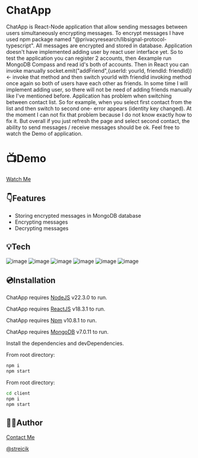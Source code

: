 # ChatApp

ChatApp is React-Node application that allow sending messages between users simultaneously encrypting messages. To encrypt messages I have used npm package named "@privacyresearch/libsignal-protocol-typescript". All messages are encrypted and stored in database. Application doesn't have implemented adding user by react user interface yet. So to test the application you can register 2 accounts, then 4example run MongoDB Compass and read id's both of accounts. Then in React you can invoke manually socket.emit("addFriend",{userId: yourId, friendId: friendId}) <- invoke that method and then switch yourId with friendId invoking method once again so both of users have each other as friends. In some time I will implement adding user, so there will not be need of adding friends manually like I've mentioned before. Application has problem when switching between contact list. So for example, when you select first contact from the list and then switch to second one- error appears (identity key changed). At the moment I can not fix that problem because I do not know exactly how to fix it. But overall if you just refresh the page and select second contact, the ability to send messages / receive messages should be ok. Feel free to watch the Demo of application.

# 📺Demo
[Watch Me](https://youtu.be/zvmti8d48_E)


## 👇Features

- Storing encrypted messages in MongoDB database
- Encrypting messages
- Decrypting messages

## 💡Tech
![image](https://img.shields.io/badge/HTML5-E34F26?style=for-the-badge&logo=html5&logoColor=white)
![image](https://img.shields.io/badge/React-20232A?style=for-the-badge&logo=react&logoColor=61DAFB)
![image](https://img.shields.io/badge/Node%20js-339933?style=for-the-badge&logo=nodedotjs&logoColor=white)
![image](https://img.shields.io/badge/Express%20js-000000?style=for-the-badge&logo=express&logoColor=white)
![image](https://img.shields.io/badge/MongoDB-4EA94B?style=for-the-badge&logo=mongodb&logoColor=white)
![image](https://img.shields.io/badge/Material%20UI-007FFF?style=for-the-badge&logo=mui&logoColor=white)

## 💿Installation

ChatApp requires [NodeJS](https://nodejs.org/) v22.3.0 to run.

ChatApp requires [ReactJS](https://react.dev/) v18.3.1 to run.

ChatApp requires [Npm](https://www.npmjs.com/) v10.8.1 to run.

ChatApp requires [MongoDB](https://www.mongodb.com/) v7.0.11 to run.

Install the dependencies and devDependencies.

From root directory:
```sh
npm i
npm start
```

From root directory:

```sh
cd client
npm i
npm start
```

## 🙋‍♂️Author
[Contact Me](https://www.linkedin.com/in/bartosz-gabruś/)

[@strejcik](https://www.github.com/strejcik)
